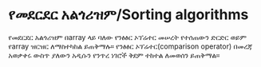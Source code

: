 # የመደርደር አልጎሪዝም/Sorting algorithms

የመደርደር አልጎሪዝም በarray ላይ ባለው የንፅፅር ኦፕሬተር መሠረት የተሰጠውን ድርድር ወይም የarray ዝርዝር ለማስተካከል ይጠቅማሉ። የንፅፅር ኦፕሬተር(comparison operator) በመረጃ አወቃቀሩ ውስጥ ያለውን አዲሱን የንጥረ ነገሮች ቅደም ተከተል ለመወሰን ይጠቅማል። 